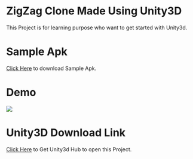 # ZigZag Clone Made Using Unity3D
This Project is for learning purpose who want to get started with Unity3d.

# Sample Apk

[Click Here](https://github.com/romreviewer/ZigZagCloneUnity/blob/master/zigzag.apk?raw=true) to download Sample Apk.

# Demo

![](demo.gif)

# Unity3D Download Link

[Click Here](https://store.unity.com/download) to Get Unity3d Hub to open this Project.